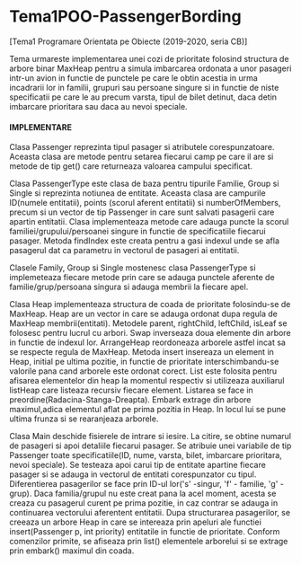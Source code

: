 # Tema1POO-PassengerBording
[Tema1 Programare Orientata pe Obiecte (2019-2020, seria CB)] 


Tema urmareste implementarea unei cozi de prioritate folosind structura de arbore
binar MaxHeap pentru a simula imbarcarea ordonata a unor pasageri intr-un avion in
functie de punctele pe care le obtin acestia in urma incadrarii lor in familii, grupuri sau 
persoane singure si in functie de niste specificatii pe care le au precum varsta, 
tipul de bilet detinut, daca detin imbarcare prioritara sau daca au nevoi speciale.



#### IMPLEMENTARE
Clasa Passenger reprezinta tipul pasager si atributele corespunzatoare. Aceasta clasa are
metode pentru setarea fiecarui camp pe care il are si metode de tip get() care returneaza 
valoarea campului specificat.

Clasa PassengerType este clasa de baza pentru tipurile Familie, Group si Single si 
reprezinta notiunea de entitate. Aceasta clasa are campurile ID(numele entitatii), points 
(scorul aferent entitatii) si numberOfMembers, precum si un vector de tip Passenger in care 
sunt salvati pasagerii care apartin entitatii. Clasa implementeaza metode care adauga puncte
la scorul familiei/grupului/persoanei singure in functie de specificatiile fiecarui pasager.
Metoda findIndex este creata pentru a gasi indexul unde se afla pasagerul dat ca parametru 
in vectorul de pasageri ai entitatii.

Clasele Family, Group si Single mostenesc clasa PassengerType si implemeteaza fiecare metode
prin care se adauga punctele aferente de familie/grup/persoana singura si adauga membrii la 
fiecare apel.

Clasa Heap implementeaza structura de coada de prioritate folosindu-se de MaxHeap. Heap are
un vector in care se adauga ordonat dupa regula de MaxHeap membrii(entitati). Metodele
parent, rightChild, leftChild, isLeaf se folosesc pentru lucrul cu arbori. Swap inverseaza 
doua elemente din arbore in functie de indexul lor. ArrangeHeap reordoneaza arborele astfel
incat sa se respecte regula de MaxHeap. Metoda insert insereaza un element in Heap, initial 
pe ultima pozitie, in functie de prioritate interschimbandu-se valorile pana cand arborele 
este ordonat corect. List este folosita pentru afisarea elementelor din heap la momentul 
respectiv si utilizeaza auxiliarul listHeap care listeaza recursiv fiecare element. Listarea
se face in preordine(Radacina-Stanga-Dreapta). Embark extrage din arbore maximul,adica
elementul aflat pe prima pozitia in Heap. In locul lui se pune ultima frunza si se rearanjeaza
arborele.

Clasa Main deschide fisierele de intrare si iesire. La citire, se obtine numarul de pasageri
si apoi detaliile fiecarui pasager. Se atribuie unei variabile de tip Passenger toate 
specificatiile(ID, nume, varsta, bilet, imbarcare prioritara, nevoi speciale). Se testeaza
apoi carui tip de entitate apartine fiecare pasager si se adauga in vectorul de entitati 
corespunzator cu tipul. Diferentierea pasagerilor se face prin ID-ul lor('s' -singur, 'f' -
familie, 'g' - grup). Daca familia/grupul nu este creat pana la acel moment, acesta se creaza cu
pasagerul curent pe prima pozitie, in caz contrar se adauga in continuarea vectorului aferentent
entitatii. Dupa structurarea pasagerilor, se creeaza un arbore Heap in care se intereaza prin
apeluri ale functiei insert(Passenger p, int priority) entitatile in functie de prioritate. 
Conform comenzilor primite, se afiseaza prin list() elementele arborelui si se extrage prin
embark() maximul din coada.
